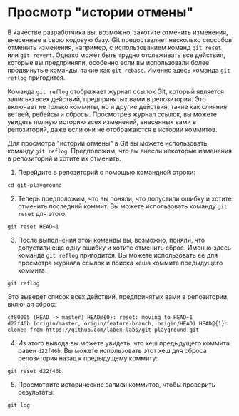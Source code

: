 # Просмотр "истории отмены"

В качестве разработчика вы, возможно, захотите отменить изменения, внесенные в свою кодовую базу. Git предоставляет несколько способов отменить изменения, например, с использованием команд `git reset` или `git revert`. Однако может быть трудно отслеживать все действия, которые вы предприняли, особенно если вы использовали более продвинутые команды, такие как `git rebase`. Именно здесь команда `git reflog` пригодится.

Команда `git reflog` отображает журнал ссылок Git, который является записью всех действий, предпринятых вами в репозитории. Это включает не только коммиты, но и другие действия, такие как слияния ветвей, ребейсы и сбросы. Просмотрев журнал ссылок, вы можете увидеть полную историю всех изменений, внесенных вами в репозиторий, даже если они не отображаются в истории коммитов.

Для просмотра "истории отмены" в Git вы можете использовать команду `git reflog`. Предположим, что вы внесли некоторые изменения в репозиторий и хотите их отменить.

1. Перейдите в репозиторий с помощью командной строки:

```shell
cd git-playground
```

2. Теперь предположим, что вы поняли, что допустили ошибку и хотите отменить последний коммит. Вы можете использовать команду `git reset` для этого:

```shell
git reset HEAD~1
```

3. После выполнения этой команды вы, возможно, поняли, что допустили еще одну ошибку и хотите отменить сброс. Именно здесь команда `git reflog` пригодится. Вы можете использовать ее для просмотра журнала ссылок и поиска хеша коммита предыдущего коммита:

```shell
git reflog
```

Это выведет список всех действий, предпринятых вами в репозитории, включая сброс:

```shell
cf80005 (HEAD -> master) HEAD@{0}: reset: moving to HEAD~1
d22f46b (origin/master, origin/feature-branch, origin/HEAD) HEAD@{1}: clone: from https://github.com/labex-labs/git-playground.git
```

4. Из этого вывода вы можете увидеть, что хеш предыдущего коммита равен `d22f46b`. Вы можете использовать этот хеш для сброса репозитория назад к предыдущему коммиту:

```shell
git reset d22f46b
```

5. Просмотрите исторические записи коммитов, чтобы проверить результаты:

```shell
git log
```
